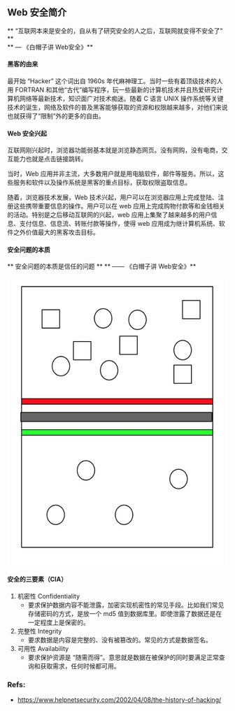 ## Web 安全简介
** “互联网本来是安全的，自从有了研究安全的人之后，互联网就变得不安全了” **  
** — 《白帽子讲 Web安全》**

#### 黑客的由来
最开始 “Hacker” 这个词出自 1960s 年代麻神理工。当时一些有着顶级技术的人用 FORTRAN 和其他“古代”编写程序，玩一些最新的计算机技术并且热爱研究计算机网络等最新技术，知识面广对技术痴迷。随着 C 语言 UNIX 操作系统等关键技术的诞生，网络及软件的普及黑客能够获取的资源和权限越来越多，对他们来说也就获得了“限制”外的更多的自由。

#### Web 安全兴起
互联网刚兴起时，浏览器功能弱基本就是浏览静态网页。没有网购，没有电商，交互能力也就是点击链接跳转。

当时，Web 应用并非主流，大多数用户就是用电脑软件，邮件等服务。所以，这些服务和软件以及操作系统是黑客的重点目标，获取权限盗取信息。

随着，浏览器技术发展，Web 技术兴起，用户可以在浏览器应用上完成登陆、注册这些携带重要信息的操作。用户可以在 web 应用上完成购物付款等和金钱相关的活动。特别是之后移动互联网的兴起，web 应用上集聚了越来越多的用户信息、支付信息、信息流、转账付款等操作，使得 web 应用成为继计算机系统、软件之外价值最大的黑客攻击目标。


#### 安全问题的本质
** 安全问题的本质是信任的问题 **
** —— 《白帽子讲 Web安全》**

![安全问题的本质](./asserts/trust.jpg)

#### 安全的三要素（CIA）
1. 机密性 Confidentiality
    + 要求保护数据内容不能泄露，加密实现机密性的常见手段。比如我们常见存储密码的方式，是放一个 md5 值到数据库里。即使泄露了数据还是在一定程度上是保密的。
2. 完整性 Integrity
    + 要求数据是内容是完整的、没有被篡改的。常见的方式是数据签名。
3. 可用性 Availability
    + 要求保护资源是 “随需而得”。意思就是数据在被保护的同时要满足正常查询和获取需求，任何时候都可用。

### Refs:
+ https://www.helpnetsecurity.com/2002/04/08/the-history-of-hacking/
